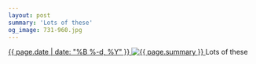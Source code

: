 ```yaml
---
layout: post
summary: 'Lots of these'
og_image: 731-960.jpg
---
```


<p>
 <time>
  <a href="/731">
   {{ page.date | date: "%B %-d, %Y" }}
  </a>
 </time>
 <a href="/731">
  <img alt="{{ page.summary }}" data-taken="3/6/2018" sizes="(min-width: 700px) 50vw, calc(100vw - 2rem)" src="{{ site.assets_url }}/731-480.jpg" srcset="{{ site.assets_url }}/731-240.jpg 240w, {{ site.assets_url }}/731-480.jpg 480w, {{ site.assets_url }}/731-720.jpg 720w, {{ site.assets_url }}/731-960.jpg 960w"/>
 </a>
 <span>
  Lots of these
 </span>
</p>
